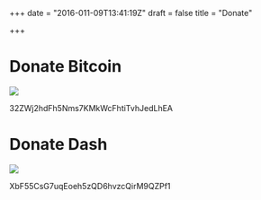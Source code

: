 +++
date = "2016-011-09T13:41:19Z"
draft = false
title = "Donate"

+++

# Donate Bitcoin

<img src="/img/btcqr.png" style="display:inline"/>

32ZWj2hdFh5Nms7KMkWcFhtiTvhJedLhEA

# Donate Dash

<img src="/img/dashqr.png" style="display:inline" />

XbF55CsG7uqEoeh5zQD6hvzcQirM9QZPf1